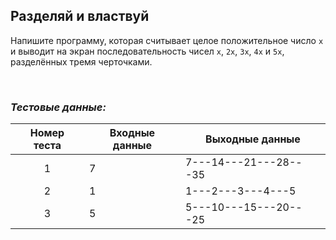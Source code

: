 ## Разделяй и властвуй

Напишите программу, которая считывает целое положительное число <code>x</code> и выводит на экран последовательность чисел
<code>x</code>, <code>2x</code>, <code>3x</code>, <code>4x</code> и <code>5x</code>, разделённых тремя черточками.

<br>

### *Тестовые данные:*

| Номер теста | Входные данные | Выходные данные       |
|:-----------:|----------------|-----------------------|
|      1      | 7              | 7---14---21---28---35 |
|      2      | 1              | 1---2---3---4---5     |
|      3      | 5              | 5---10---15---20---25 |
